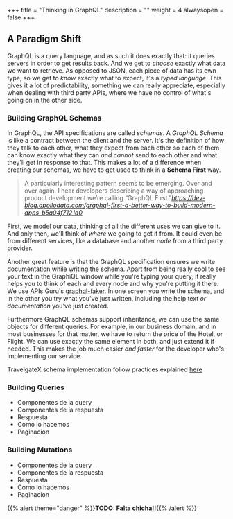 +++
title = "Thinking in GraphQL"
description = ""
weight = 4
alwaysopen = false
+++

## A Paradigm Shift

GraphQL is a query language, and as such it does exactly that: it queries servers in order to get results back. And we get to _choose_ exactly what data we want to retrieve. As opposed to JSON, each piece of data has its own type, so we get to _know_ exactly what to expect, it's a _typed language_. This gives it a lot of predictability, something we can really appreciate, especially when dealing with third party APIs, where we have no control of what's going on in the other side.

### Building GraphQL Schemas

In GraphQL, the API specifications are called _schemas_. A _GraphQL Schema_ is like a contract between the client and the server. It's the definition of how they talk to each other, what they expect from each other so each of them can know exactly what they can _and cannot_ send to each other and what they'll get in response to that. This makes a lot of a difference when creating our schemas, we have to get used to think in a **Schema First** way. 

>A particularly interesting pattern seems to be emerging. Over and over again, I hear developers describing a way of approaching product development we’re calling “GraphQL First.”<cite>https://dev-blog.apollodata.com/graphql-first-a-better-way-to-build-modern-apps-b5a04f7121a0</cite>

First, we model our data, thinking of all the different uses we can give to it. And only then, we'll think of _where_ we going to get it from. It could even be from different services, like a database and another _node_ from a third party provider.

Another great feature is that the GraphQL specification ensures we write documentation while writing the schema. Apart from being really cool to see your text in the GraphiQL window while you're typing your query, it really helps you to think of each and every node and why you're putting it there. We use APIs Guru's [graphql-faker](https://github.com/APIs-guru/graphql-faker). In one screen you write the schema, and in the other you try what you've just written, including the help text _or documentation_ you've just created.

Furthermore GraphQL schemas support inheritance, we can use the same objects for different queries. For example, in our business domain, and in most businesses for that matter, we have to return the price of the Hotel, or Flight. We can use exactly the same element in both, and just extend it if needed. This makes the job much easier _and faster_ for the developer who's implementing our service.

TravelgateX schema implementation follow practices explained [here](/graphql-api/)

### Building Queries

- Componentes de la query
- Componentes de la respuesta
- Respuesta
- Como lo hacemos
- Paginacion

### Building Mutations

- Componentes de la query
- Componentes de la respuesta
- Respuesta
- Como lo hacemos
- Paginacion


{{% alert theme="danger" %}}**TODO: Falta chicha!!**{{% /alert %}}



